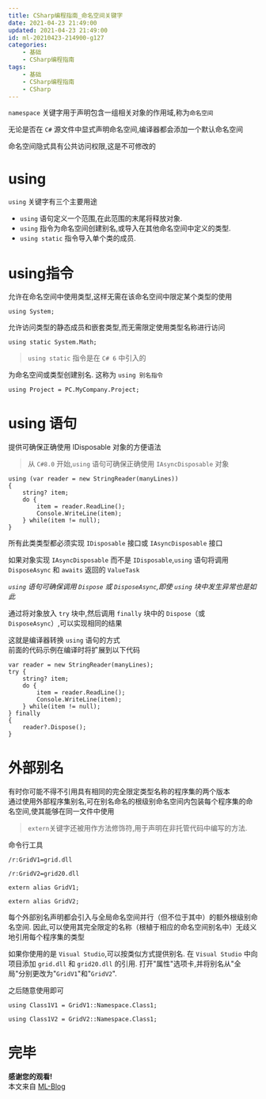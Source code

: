 ```yaml
---
title: CSharp编程指南_命名空间关键字
date: 2021-04-23 21:49:00
updated: 2021-04-23 21:49:00
id: ml-20210423-214900-g127
categories:
	- 基础
	- CSharp编程指南
tags: 
	- 基础
	- CSharp编程指南
	- CSharp
---
```


`namespace` 关键字用于声明包含一组相关对象的作用域,称为`命名空间`

无论是否在 `C#` 源文件中显式声明命名空间,编译器都会添加一个默认命名空间

命名空间隐式具有公共访问权限,这是不可修改的

<!--more-->

# using

`using` 关键字有三个主要用途

* `using` 语句定义一个范围,在此范围的末尾将释放对象.
* `using` 指令为命名空间创建别名,或导入在其他命名空间中定义的类型.
* `using static` 指令导入单个类的成员.

# using指令

允许在命名空间中使用类型,这样无需在该命名空间中限定某个类型的使用

```CSharp
using System;
```

允许访问类型的静态成员和嵌套类型,而无需限定使用类型名称进行访问

```CSharp
using static System.Math;
```

> `using static` 指令是在 `C# 6` 中引入的

为命名空间或类型创建别名. 这称为 `using 别名指令`

```CSharp
using Project = PC.MyCompany.Project;
```

# using 语句

提供可确保正确使用 IDisposable 对象的方便语法

>  从 `C#8.0` 开始,`using` 语句可确保正确使用 `IAsyncDisposable` 对象

```CSharp
using (var reader = new StringReader(manyLines))
{
    string? item;
    do {
        item = reader.ReadLine();
        Console.WriteLine(item);
    } while(item != null);
}
```

所有此类类型都必须实现 `IDisposable` 接口或 `IAsyncDisposable` 接口

如果对象实现 `IAsyncDisposable` 而不是 `IDisposable`,`using` 语句将调用 `DisposeAsync` 和 `awaits` 返回的 `ValueTask`

*`using` 语句可确保调用 `Dispose` 或 `DisposeAsync`,即使 `using` 块中发生异常也是如此*

通过将对象放入 `try` 块中,然后调用 `finally` 块中的 `Dispose`（或 `DisposeAsync`）,可以实现相同的结果

这就是编译器转换 `using` 语句的方式  
前面的代码示例在编译时将扩展到以下代码

```CSharp
var reader = new StringReader(manyLines);
try {
	string? item;
	do {
		item = reader.ReadLine();
		Console.WriteLine(item);
	} while(item != null);
} finally
{
	reader?.Dispose();
}
```

# 外部别名

有时你可能不得不引用具有相同的完全限定类型名称的程序集的两个版本  
通过使用外部程序集别名,可在别名命名的根级别命名空间内包装每个程序集的命名空间,使其能够在同一文件中使用

> `extern`关键字还被用作方法修饰符,用于声明在非托管代码中编写的方法.

命令行工具
```shell
/r:GridV1=grid.dll

/r:GridV2=grid20.dll
```

```CSharp
extern alias GridV1;

extern alias GridV2;
```

每个外部别名声明都会引入与全局命名空间并行（但不位于其中）的额外根级别命名空间. 因此,可以使用其完全限定的名称（根植于相应的命名空间别名中）无歧义地引用每个程序集的类型

如果你使用的是 `Visual Studio`,可以按类似方式提供别名.
在 `Visual Studio` 中向项目添加 `grid.dll` 和 `grid20.dll` 的引用. 打开"属性"选项卡,并将别名从"全局"分别更改为"`GridV1`"和"`GridV2`".

之后随意使用即可
```CSharp
using Class1V1 = GridV1::Namespace.Class1;

using Class1V2 = GridV2::Namespace.Class1;
```

# 完毕

**感谢您的观看!**  
本文来自 [ML-Blog][ML-Blog_Link]

<!-- 图片 -->

<!-- 链接 -->

<!-- 水印 -->
[ML-Blog_Link]:https://userminghaoli.github.io/ "我的博客"
